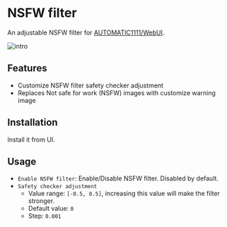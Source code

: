 # NSFW filter

An adjustable NSFW filter for [AUTOMATIC1111/WebUI](https://github.com/AUTOMATIC1111/stable-diffusion-webui).

![intro](./docs/intro.png)

## Features

- Customize NSFW filter safety checker adjustment
- Replaces Not safe for work (NSFW) images with customize warning image

## Installation

Install it from UI.

## Usage

- `Enable NSFW filter`: Enable/Disable NSFW filter. Disabled by default.
- `Safety checker adjustment`
  - Value range: `[-0.5, 0.5]`, increasing this value will make the filter stronger.
  - Default value: `0`
  - Step: `0.001`